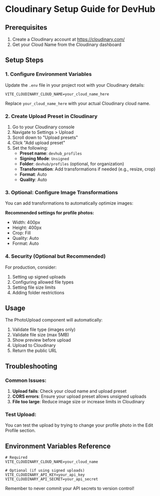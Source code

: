 # Cloudinary Setup Guide for DevHub

## Prerequisites
1. Create a Cloudinary account at https://cloudinary.com/
2. Get your Cloud Name from the Cloudinary dashboard

## Setup Steps

### 1. Configure Environment Variables
Update the `.env` file in your project root with your Cloudinary details:

```env
VITE_CLOUDINARY_CLOUD_NAME=your_cloud_name_here
```

Replace `your_cloud_name_here` with your actual Cloudinary cloud name.

### 2. Create Upload Preset in Cloudinary
1. Go to your Cloudinary console
2. Navigate to Settings > Upload
3. Scroll down to "Upload presets"
4. Click "Add upload preset"
5. Set the following:
   - **Preset name**: `devhub_profiles`
   - **Signing Mode**: `Unsigned`
   - **Folder**: `devhub/profiles` (optional, for organization)
   - **Transformation**: Add transformations if needed (e.g., resize, crop)
   - **Format**: Auto
   - **Quality**: Auto

### 3. Optional: Configure Image Transformations
You can add transformations to automatically optimize images:

**Recommended settings for profile photos:**
- Width: 400px
- Height: 400px
- Crop: Fill
- Quality: Auto
- Format: Auto

### 4. Security (Optional but Recommended)
For production, consider:
1. Setting up signed uploads
2. Configuring allowed file types
3. Setting file size limits
4. Adding folder restrictions

## Usage
The PhotoUpload component will automatically:
1. Validate file type (images only)
2. Validate file size (max 5MB)
3. Show preview before upload
4. Upload to Cloudinary
5. Return the public URL

## Troubleshooting

### Common Issues:
1. **Upload fails**: Check your cloud name and upload preset
2. **CORS errors**: Ensure your upload preset allows unsigned uploads
3. **File too large**: Reduce image size or increase limits in Cloudinary

### Test Upload:
You can test the upload by trying to change your profile photo in the Edit Profile section.

## Environment Variables Reference
```env
# Required
VITE_CLOUDINARY_CLOUD_NAME=your_cloud_name

# Optional (if using signed uploads)
VITE_CLOUDINARY_API_KEY=your_api_key
VITE_CLOUDINARY_API_SECRET=your_api_secret
```

Remember to never commit your API secrets to version control!
